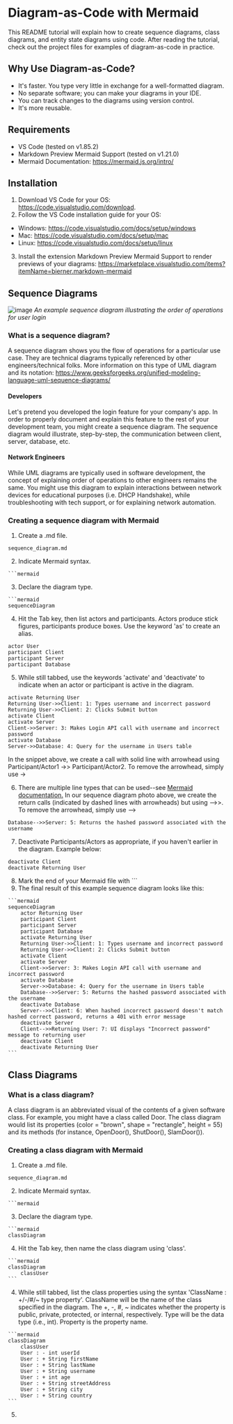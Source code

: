 # Diagram-as-Code with Mermaid
This README tutorial will explain how to create sequence diagrams, class diagrams, and entity state diagrams using code. After reading the tutorial, check out the project files for examples of diagram-as-code in practice.

## Why Use Diagram-as-Code?
* It's faster. You type very little in exchange for a well-formatted diagram.
* No separate software; you can make your diagrams in your IDE.
* You can track changes to the diagrams using version control. 
* It's more reusable.

## Requirements 
* VS Code (tested on v1.85.2)
* Markdown Preview Mermaid Support (tested on v1.21.0)
* Mermaid Documentation: https://mermaid.js.org/intro/

## Installation
1. Download VS Code for your OS: https://code.visualstudio.com/download.
2. Follow the VS Code installation guide for your OS:<br>
  * Windows: https://code.visualstudio.com/docs/setup/windows
  * Mac: https://code.visualstudio.com/docs/setup/mac
  * Linux: https://code.visualstudio.com/docs/setup/linux
3. Install the extension Markdown Preview Mermaid Support to render previews of your diagrams: https://marketplace.visualstudio.com/items?itemName=bierner.markdown-mermaid

## Sequence Diagrams
![image](https://github.com/erdietri/DiagramAsCode_Mermaid/assets/37638931/78d9af84-94df-4876-b42e-861377b643e3)
<i>An example sequence diagram illustrating the order of operations for user login</i>
### What is a sequence diagram?
A sequence diagram shows you the flow of operations for a particular use case. They are technical diagrams typically referenced by other engineers/technical folks. More information on this type of UML diagram and its notation: https://www.geeksforgeeks.org/unified-modeling-language-uml-sequence-diagrams/ 
#### Developers
Let's pretend you developed the login feature for your company's app. In order to properly document and explain this feature to the rest of your development team, you might create a sequence diagram. The sequence diagram would illustrate, step-by-step, the communication between client, server, database, etc. 
#### Network Engineers 
While UML diagrams are typically used in software development, the concept of explaining order of operations to other engineers remains the same. You might use this diagram to explain interactions between network devices for educational purposes (i.e. DHCP Handshake), while troubleshooting with tech support, or for explaining network automation.
### Creating a sequence diagram with Mermaid
1. Create a .md file.
```
sequence_diagram.md
```
2. Indicate Mermaid syntax.
```
```mermaid
```
3. Declare the diagram type.
```
```mermaid
sequenceDiagram
```
4. Hit the Tab key, then list actors and participants. Actors produce stick figures, participants produce boxes. Use the keyword 'as' to create an alias.
```
actor User
participant Client
participant Server
participant Database
```
5. While still tabbed, use the keywords 'activate' and 'deactivate' to indicate when an actor or participant is active in the diagram.
```
activate Returning User
Returning User->>Client: 1: Types username and incorrect password
Returning User->>Client: 2: Clicks Submit button
activate Client
activate Server
Client->>Server: 3: Makes Login API call with username and incorrect password
activate Database
Server->>Database: 4: Query for the username in Users table
```
In the snippet above, we create a call with solid line with arrowhead using Participant/Actor1 ->> Participant/Actor2. To remove the arrowhead, simply use ->

6. There are multiple line types that can be used--see <a href=https://mermaid.js.org/intro/> Mermaid documentation.</a> In our sequence diagram photo above, we create the return calls (indicated by dashed lines with arrowheads) but using -->>. To remove the arrowhead, simply use -->
```
Database-->>Server: 5: Returns the hashed password associated with the username
```

7. Deactivate Participants/Actors as appropriate, if you haven't earlier in the diagram. Example below: 
```
deactivate Client
deactivate Returning User
```
8. Mark the end of your Mermaid file with ```
9. The final result of this example sequence diagram looks like this:
````
```mermaid
sequenceDiagram
    actor Returning User
    participant Client
    participant Server
    participant Database
    activate Returning User
    Returning User->>Client: 1: Types username and incorrect password
    Returning User->>Client: 2: Clicks Submit button
    activate Client
    activate Server
    Client->>Server: 3: Makes Login API call with username and incorrect password
    activate Database
    Server->>Database: 4: Query for the username in Users table
    Database-->>Server: 5: Returns the hashed password associated with the username
    deactivate Database
    Server-->>Client: 6: When hashed incorrect password doesn't match hashed correct password, returns a 401 with error message
    deactivate Server
    Client-->>Returning User: 7: UI displays "Incorrect password" message to returning user
    deactivate Client
    deactivate Returning User
```
````

## Class Diagrams
### What is a class diagram?
A class diagram is an abbreviated visual of the contents of a given software class. For example, you might have a class called Door. The class diagram would list its properties (color = "brown", shape = "rectangle", height = 55) and its methods (for instance, OpenDoor(), ShutDoor(), SlamDoor()). 
### Creating a class diagram with Mermaid
1. Create a .md file.
```
sequence_diagram.md
```
2. Indicate Mermaid syntax.
```
```mermaid
```
3. Declare the diagram type.
```
```mermaid
classDiagram
```
4. Hit the Tab key, then name the class diagram using 'class<ClassName>'.
````
```mermaid
classDiagram
    classUser
```
````
4. While still tabbed, list the class properties using the syntax 'ClassName : +/-/#/~ type property'. ClassName will be the name of the class specified in the diagram. The +, -, #, ~ indicates whether the property is public, private, protected, or internal, respectively. Type will be the data type (i.e., int). Property is the property name.
````
```mermaid
classDiagram
    classUser
    User : - int userId
    User : + String firstName
    User : + String lastName
    User : + String username
    User : + int age
    User : + String streetAddress
    User : + String city
    User : + String country
```
````
5. 



